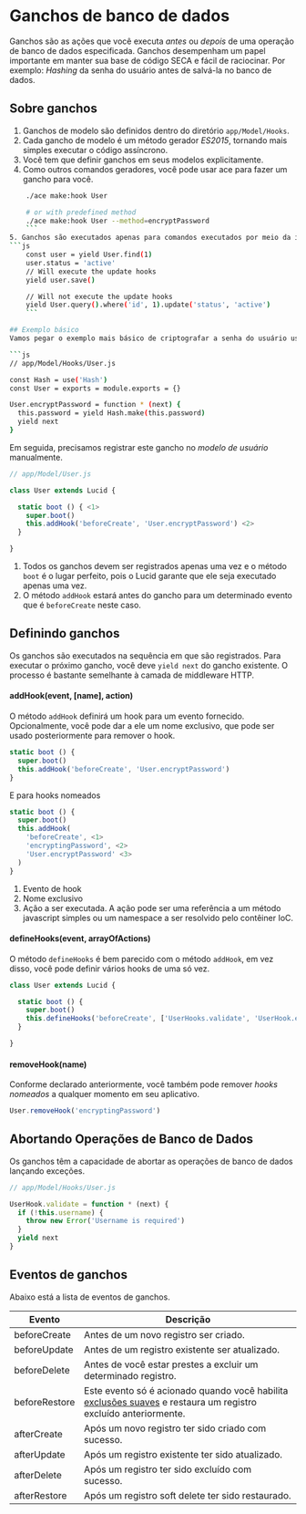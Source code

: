 # Ganchos de banco de dados

Ganchos são as ações que você executa *antes* ou *depois* de uma operação de banco de dados especificada. Ganchos desempenham um papel importante em manter sua base de código SECA e fácil de raciocinar. Por exemplo: *Hashing* da senha do usuário antes de salvá-la no banco de dados.

## Sobre ganchos

1. Ganchos de modelo são definidos dentro do diretório `app/Model/Hooks`.
2. Cada gancho de modelo é um método gerador *ES2015*, tornando mais simples executar o código assíncrono.
3. Você tem que definir ganchos em seus modelos explicitamente.
4. Como outros comandos geradores, você pode usar ace para fazer um gancho para você.
```bash
    ./ace make:hook User

    # or with predefined method
    ./ace make:hook User --method=encryptPassword
    ```
5. Ganchos são executados apenas para comandos executados por meio da instância do modelo. Por exemplo: Chamar o método estático `update` não executará os ganchos.
```js
    const user = yield User.find(1)
    user.status = 'active'
    // Will execute the update hooks
    yield user.save()

    // Will not execute the update hooks
    yield User.query().where('id', 1).update('status', 'active')
    ```

## Exemplo básico
Vamos pegar o exemplo mais básico de criptografar a senha do usuário usando um gancho de modelo.

```js
// app/Model/Hooks/User.js

const Hash = use('Hash')
const User = exports = module.exports = {}

User.encryptPassword = function * (next) {
  this.password = yield Hash.make(this.password)
  yield next
}
```

Em seguida, precisamos registrar este gancho no *modelo de usuário* manualmente.

```js
// app/Model/User.js

class User extends Lucid {

  static boot () { <1>
    super.boot()
    this.addHook('beforeCreate', 'User.encryptPassword') <2>
  }

}
```

1. Todos os ganchos devem ser registrados apenas uma vez e o método `boot` é o lugar perfeito, pois o Lucid garante que ele seja executado apenas uma vez.
2. O método `addHook` estará antes do gancho para um determinado evento que é `beforeCreate` neste caso.

## Definindo ganchos
Os ganchos são executados na sequência em que são registrados. Para executar o próximo gancho, você deve `yield next` do gancho existente. O processo é bastante semelhante à camada de middleware HTTP.

#### addHook(event, [name], action)
O método `addHook` definirá um hook para um evento fornecido. Opcionalmente, você pode dar a ele um nome exclusivo, que pode ser usado posteriormente para remover o hook.

```js
static boot () {
  super.boot()
  this.addHook('beforeCreate', 'User.encryptPassword')
}
```

E para hooks nomeados

```js
static boot () {
  super.boot()
  this.addHook(
    'beforeCreate', <1>
    'encryptingPassword', <2>
    'User.encryptPassword' <3>
  )
}
```

1. Evento de hook
2. Nome exclusivo
3. Ação a ser executada. A ação pode ser uma referência a um método javascript simples ou um namespace a ser resolvido pelo contêiner IoC.

#### defineHooks(event, arrayOfActions)
O método `defineHooks` é bem parecido com o método `addHook`, em vez disso, você pode definir vários hooks de uma só vez.

```js
class User extends Lucid {

  static boot () {
    super.boot()
    this.defineHooks('beforeCreate', ['UserHooks.validate', 'UserHook.encryptPassword'])
  }

}
```

#### removeHook(name)
Conforme declarado anteriormente, você também pode remover *hooks nomeados* a qualquer momento em seu aplicativo.

```js
User.removeHook('encryptingPassword')
```

## Abortando Operações de Banco de Dados
Os ganchos têm a capacidade de abortar as operações de banco de dados lançando exceções.

```js
// app/Model/Hooks/User.js

UserHook.validate = function * (next) {
  if (!this.username) {
    throw new Error('Username is required')
  }
  yield next
}
```

## Eventos de ganchos
Abaixo está a lista de eventos de ganchos.

| Evento          | Descrição                                           |
|-----------------|-----------------------------------------------------|
| beforeCreate    | Antes de um novo registro ser criado.               |
| beforeUpdate    | Antes de um registro existente ser atualizado.      |
| beforeDelete    | Antes de você estar prestes a excluir um determinado registro. |
| beforeRestore   | Este evento só é acionado quando você habilita [exclusões suaves](/markdown/06-lucid/01-lucid.md#deletetimestamp) e restaura um registro excluído anteriormente. |
| afterCreate     | Após um novo registro ter sido criado com sucesso.  |
| afterUpdate     | Após um registro existente ter sido atualizado.     |
| afterDelete     | Após um registro ter sido excluído com sucesso.     |
| afterRestore    | Após um registro soft delete ter sido restaurado.   |
